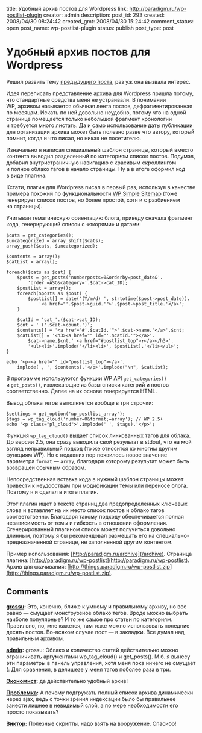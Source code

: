 title: Удобный архив постов для Wordpress
link: http://paradigm.ru/wp-postlist-plugin
creator: admin
description: 
post_id: 293
created: 2008/04/30 08:24:42
created_gmt: 2008/04/30 15:24:42
comment_status: open
post_name: wp-postlist-plugin
status: publish
post_type: post

# Удобный архив постов для Wordpress

Решил развить тему [предыдущего поста](/2008/04/29/archive-updat/), раз уж она вызвала интерес.

Идея переписать представление архива для Wordpress пришла потому, что стандартные средства меня не устраивали. В понимании WP, архивом называется обычная лента постов, дефрагментированная по месяцам. Искать по ней довольно неудобно, потому что на одной странице помещается только небольшой фрагмент хронологии и требуется много листать. Да и само использование даты публикации для организации архива может быть полезно разве что автору, который помнит, когда и что писал, но никак не посетителю.

Изначально я написал специальный шаблон страницы, который вместо контента выводил разделенный по категориям список постов. Подумав, добавил внутристраничную навигацию с красивым скроллингом и полное облако тагов в начало страницы. Ну а в итоге оформил код в виде плагина.

Кстати, плагин для Wordpress писал в первый раз, используя в качестве примера похожий по функциональности [WP Simple Sitemap](http://b23.ru/pvb) (тоже генерирует список постов, но более простой, хотя и с разбиением на страницы).

Учитывая тематическую ориентацию блога, приведу сначала фрагмент кода, генерирующий список с «якорями» и датами:
    
    $cats = get_categories();
    $uncategorized = array_shift($cats);
    array_push($cats, $uncategorized);
    
    $contents = array();
    $catList = array();
    
    foreach($cats as $cat) { 
        $posts = get_posts('numberposts=0&orderby=post_date&'.
            'order =ASC&category='.$cat->cat_ID);
        $postList = array();
        foreach($posts as $post) {
            $postList[] = date('(Y/m/d) ', strtotime($post->post_date)).
                '<a href="'.$post->guid.'">'.$post->post_title.'</a>';
        }
    
        $catId = 'cat_'.($cat->cat_ID);
        $cnt = ' ('.$cat->count.')';
        $contents[] = '<a href="#'.$catId.'">'.$cat->name.'</a>'.$cnt;
        $catList[] = '<h3><a href="" id="'.$catId.'"></a>'.
            $cat->name.$cnt.' <a href="#postlist_top">↑</a></h3>'.
            '<ul><li>'.implode('</li><li>', $postList).'</li></ul>';
    }
    
    echo '<p><a href="" id="postlist_top"></a>'.
        implode(', ', $contents).'</p>'.implode("\n", $catList);

В программе используются функции WP API `get_categories()` и `get_posts()`, извлекающие из базы списки категрий и постов соответственно. Далее на их основе генерируется HTML.

Вывод облака тегов выполняется вообще в три строчки:
    
    $settings = get_option('wp_postlist_array');
    $tags = wp_tag_cloud('number=0&format;=array'); // WP 2.5+
    echo '<p class="pl_cloud">'.implode(' ', $tags).'</p>';

Функция `wp_tag_cloud()` выдает список линкованных тагов для облака. До версии 2.5, она сразу выводила свой результат в stdout, что на мой взгляд неправильный подход (то же относится ко многим другим функциям WP). Но с недавних пор появилось новое значение параметра `format` — `array`, благодаря которому результат может быть возвращен обычным образом.

Непосредственная вставка кода в нужный шаблон страницы может привести к неудобствам при модификации темы или переносе блога. Поэтому я и сделал в итоге плагин.

Этот плагин ищет в тексте страниц два предопределенных ключевых слова и вставляет на их место список постов и облако тагов соответственно. Благодаря такому подходу обеспечивается полная независимость от темы и гибкость в отношении оформления. Сгенерированный плагином список может получиться довольно длинным, поэтому я бы рекомендовал размещать его на специально-предназначенной странице, не заполненной другим контентом.

Пример использования: [http://paradigm.ru/archive](/archive). Страница плагина: [http://paradigm.ru/wp-postlist](http://paradigm.ru/wp-postlist). Архив для скачивания: [http://things.paradigm.ru/wp-postlist.zip](http://things.paradigm.ru/wp-postlist.zip).

## Comments

**[grossu](#639 "2008/04/30 12:49:56"):** Это, конечно, ближе к умному и правильному архиву, но все равно — смущает монструозное облако тегов. Вроде можно выбрать наиболе популярные? И то же самое про статьи по категориям. Правильно, но, мне кажется, там тоже можно использовать поледние десять постов. Во-всяком случае пост — в закладки. Все думал над правильным архивом.

**[admin](#640 "2008/04/30 14:03:50"):** grossu: Облако и количество статей действительно можно ограничивать аргументами wp_tag_cloud() и get_posts(). М.б. я вынесу эти параметры в панель управления, хотя меня пока ничего не смущает (: Для сравнения, в делишезе у меня тагов поболее раза в три.

**[Экономист](#642 "2008/05/01 02:26:30"):** да действительно удобный архив!

**[Проблемка](#653 "2008/05/02 13:10:08"):** А почему подгружать полный список архива динамически через ajax, ведь с точки зрения индексации было бы правильнее занести лишнее в невидимый слой, а по мере необходимости его просто показывать?

**[Виктор](#813 "2008/05/26 15:28:30"):** Полезные скрипты, надо взять на вооружение. Спасибо!

